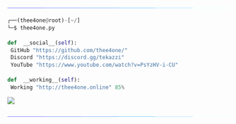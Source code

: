 <!-- <p align=center><img width=90% src="banner.gif"></img></p> -->


<a href="https://github.com/Ayhuuu"><img src="https://raw.githubusercontent.com/Ayhuuu/Ayhuuu/main/img/a.gif"></a>














```python
┌──(thee4one@root)-[~/]
└─$ thee4one.py

def  __social__(self):
 GitHub "https://github.com/thee4one/"
 Discord "https://discord.gg/tekazzi"
 YouTube "https://www.youtube.com/watch?v=PsYzHV-i-CU"
  
def  __working__(self):
 Working "http://thee4one.online" 85%
```


 



















![](https://raw.githubusercontent.com/Sutil/Sutil/2b2fad3bf54522bb30c8c170591fc68ff51b69e6/github-contribution-grid-snake2.svg)

<a href="https://github.com/thee4one/"><img src="https://raw.githubusercontent.com/Ayhuuu/Ayhuuu/main/img/a.gif"></a>
